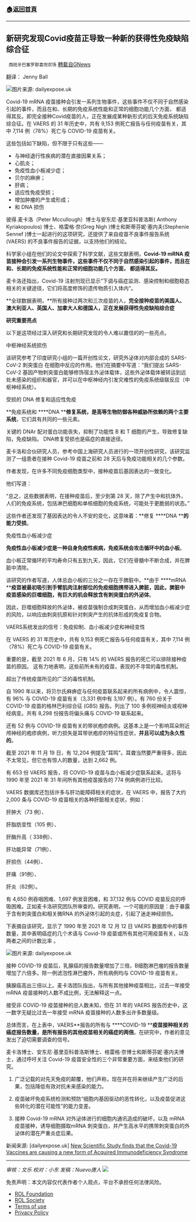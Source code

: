 ###  [:house:返回首頁](https://github.com/ourhimalayas/txt)
---


## 新研究发现Covid疫苗正导致一种新的获得性免疫缺陷综合征
` 西班牙巴塞罗那喜悦农场` [轉載自GNews](https://gnews.org/zh-hans/1936763/)

翻译： Jenny Ball

![](https://assets.gnews.org/wp-content/uploads/2022/01/image-2586.png)图片来源: dailyexpose.uk

Covid-19 mRNA 疫苗接种会引发一系列生物事件，这些事件不仅不同于自然感染引起的事件，而且在和、长期的免疫系统性能和正常的细胞功能几个方面， 都适得其反。即完全接种Covid疫苗的人，正在发展成某种新形式的后天免疫系统缺陷综合征。在 VAERS 的 31 年历史中，共有 9,153 例死亡报告与任何疫苗有关，其中 7,114 例（78%）死亡与 COVID-19 疫苗有关。

这些包括如下缺陷，但不限于只有这些——

- 与神经退行性疾病的潜在直接因果关系；
- 心肌炎；
- 免疫性血小板减少症；
- 贝尔的麻痹；
- 肝病；
- 适应性免疫受损；
- 增加肿瘤的产生或形成；
- 和 DNA 损伤


彼得.麦卡洛（Peter Mccullough）博士与安东尼·基里亚科普洛斯( Anthony Kyriakopoulos) 博士、格雷格·奈(Greg Nigh )博士和斯蒂芬妮·塞内夫(Stephenie Sennef )博士一起进行的这项研究，还提供了来自疫苗不良事件报告系统 (VAERS) 的不良事件报告的证据，以支持他们的结论。

科学家小组在他们的论文中探索了科学文献，这些文献表明，**Covid-19 mRNA 疫苗接种会引发一系列生物事件，这些事件不仅不同于自然感染引起的事件，而且在和、长期的免疫系统性能和正常的细胞功能几个方面， 都适得其反。**

麦卡洛还指出，Covid-19 注射剂现已显示“下调与癌症监测、感染控制和细胞稳态相关的关键途径，它们将高度修饰的遗传物质引入体内”。

**全球数据表明，**所有接种过两次和三次疫苗的人，**完全接种疫苗的美国人、澳大利亚人、英国人、加拿大人和德国人，正在发展获得性免疫缺陷综合症**

**研究重要亮点**

以下是这项经过深入研究和长期研究发现的令人难以置信的的一些亮点。

中枢神经系统损伤

该研究参考了印度研究小组的一篇开创性论文，研究外泌体对内部合成的 SARS-CoV-2 刺突蛋白 在细胞中反应的作用。他们在摘要中写道：“我们提出 SARS-CoV-2 基因产物刺突蛋白能够修饰宿主外泌体载体，这些外泌体载体被转运到远处未感染的组织和器官，并可以在中枢神经内引发灾难性的免疫系统级联反应（中枢神经系统）。

受损的 DNA 修复和适应性免疫

**免疫系统和 ****DNA ****修复系统，是高等生物防御各种威胁所依赖的两个主要系统**，它们具有共同的一些元素。

关键的 DNAr 配对蛋白功能丧失，抑制了功能性 B 和 T 细胞的产生，导致修复缺陷，免疫缺陷。 DNA修复受损也是癌症的直接途径。

麦卡洛和合伙研究人员，参考中国上海研究人员进行的一项开创性研究，该研究监测了一组患者在接种 Covid-19 疫苗之前和 28 天后与免疫功能相关的几个参数。

作者发现，在许多不同免疫细胞类型中，接种疫苗后基因表达的一致变化。

他们写道：

“总之，这些数据表明，在接种疫苗后，至少到第 28 天，除了产生中和抗体外，人们的免疫系统，包括淋巴细胞和单核细胞的免疫系统，可能处于更脆弱的状态。”

这些作者还发现了基因表达的令人不安的变化，这意味着：**修复 ****DNA ****的能力受损**。

免疫性血小板减少症

**免疫性血小板减少症是一种自身免疫性疾病，免疫系统会攻击循环中的血小板**。

血小板正常循环的平均寿命只有五到九天，因此，它们在骨髓中不断合成，并在脾脏中清除。

该研究的作者写道，人体总血小板的三分之一存在于脾脏中。**由于 ****mRNA ****疫苗被最初吸引到手臂肌肉注射部位的免疫细胞携带进入脾脏，因此，脾脏中疫苗感染的巨噬细胞，有巨大的机会释放含有刺突蛋白的外泌体**。

因此，巨噬细胞释放的外泌体，被疫苗强制合成刺突蛋白，从而增加血小板减少症的风险，以响应由刺突抗原和针对刺突产生的抗体形成的免疫复合物。

VAERS系统发出的信号：免疫抑制、血小板减少症和神经变性

在 VAERS 的 31 年历史中，共有 9,153 例死亡报告与任何疫苗有关，其中 7,114 例（78%）死亡与 COVID-19 疫苗有关。

重要的是，截至 2021 年 6 月，只有 14% 的 VAERS 报告的死亡可以排除接种疫苗的原因。 这有力地表明，这些前所未有的疫苗，表现的不寻常的毒性机制。

超出了传统疫苗所见的广泛的毒性机制。

自 1990 年以来，将贝尔氏麻痹症与任何疫苗联系起来的所有病例中，令人震惊，有 96% 与 COVID-19 疫苗有关（3,331 例中有 3,197 例）。有 760 份关于 COVID-19 疫苗的格林巴利综合征 (GBS) 报告。列出了 100 多例视神经炎或视神经病变。共有 8,298 份报告将偏头痛与 COVID-19 联系起来。

还有 52 例与 COVID-19 疫苗有关的带状疱疹病例。这基本上是一个影响耳朵附近颅神经的疱疹病例，听力损失是耳带状疱疹的特征性症状，**并且可以成为永久性的**。

截至 2021 年 11 月 19 日，有 12,204 例提及“耳鸣”。耳聋当然要严重得多，因此不太常见，但它也有惊人的数量，达到 2,662 例。

有 653 份 VAERS 报告，将 COVID-19 疫苗与血小板减少症联系起来。这将与 1990 年至 2021 年 31 年间所有其他疫苗报告的 774 例病例进行比较。

VAERS 数据库还包括许多与肝功能障碍相关的症状，在 VAERS 中，报告了大约 2,000 条与 COVID-19 疫苗相关的各种肝脏相关症状，例如：

肝肿大（73 例）、

肝脂肪变性（105 例）、

肝酶升高（ 338例）、

肝功能异常（71例）、

肝损伤（44例）、

肝痛（91例）、

肝炎（62例）。

有 4,650 例吞咽困难、1,697 例发音困难，和 37,132 例与 COVID 疫苗反应的呼吸困难。正如麦卡洛研究团队所审查的。研究表明，一个可能的原因是：由于暴露于含有刺突蛋白和相关微RNA 的外泌体引起的炎症，引起了迷走神经损伤。

下表摘自该研究，显示了 1990 年至 2021 年 12 月 12 日 VAERS 数据库中的事件数量，其中表明癌症的几个术语与 Covid-19 疫苗或所有其他可用疫苗有关，以及两者之间的计数比率 。

![](https://assets.gnews.org/wp-content/uploads/2022/01/image-2588.png)图片来源: dailyexpose.uk

接种 COVID-19 疫苗后，乳腺癌的报告数量增加了三倍，B细胞淋巴瘤的报告数量增加了六倍多。除一例滤泡性淋巴瘤外，所有病例均与 COVID-19 疫苗有关。

胰腺癌高出三倍以上。麦卡洛团队指出，与所有其他接种疫苗相比，过去一年接受 mRNA 疫苗接种的人数不成比例，无法解释这一点。

接受非 COVID-19 疫苗接种的总人数未知，但在 31 年的 VAERS 报告历史中，这一数字无疑比过去一年接受 mRNA 疫苗接种的人数多出许多数量级。

总体而言，在上表中，VAERS**报告的所有与 ****COVID-19 ****疫苗接种相关的癌症报告数量，是所有报告的其他疫苗相关的癌症的两倍**。在研究中，作者的意见发出了迫切需要调查的信号。

麦卡洛博士、安东尼·基里亚科普洛斯博士、格雷格·奈博士和斯蒂芬妮·塞内夫博士，通过呼吁关注 Covid-19 疫苗安全性的三个非常重要方面，来结束他们的研究。

1. 广泛记载的对先天免疫的颠覆，他们声称，现在并在将来继续产生广泛的后果，包括降低有效对抗未来感染的能力。

2. 疫苗破坏免疫系统检测和预防“细胞内基因驱动的恶性转化，以及疫苗促进这些转化的潜在可能性”的能力变差。

3. 接种 Covid-19 mRNA 对外泌体进行的细胞内通讯造成的破坏，以及 mRNA 疫苗接种，诱导细胞摄取mRNA 刺突蛋白，并产生高水平的携带刺突蛋白的外泌体的潜在严重炎症后果。

新闻来源: [dailyexpose.uk] [New Scientific Study finds that the Covid-19 Vaccines are causing a new form of Acquired Immunodeficiency Syndrome](https://dailyexpose.uk/2022/01/30/new-study-finds-covid-vaccines-damage-immune-system/)

* * *

*审核：文乐
校对：小东
发稿：Nuevo唐人*
![](https://assets.gnews.org/wp-content/uploads/2022/01/西喜.jpeg)
 

免责声明：本文内容仅代表作者个人观点，平台不承担任何法律风险。

- [ROL Foundation](https://rolfoundation.org/)
- [ROL Society](https://rolsociety.org/)
- [Terms of use](https://gnews.org/terms-of-use-3/)
- [Privacy Policy](https://gnews.org/privacy-policy/)
